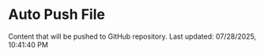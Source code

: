 # Auto Push File

Content that will be pushed to GitHub repository.
Last updated: 07/28/2025, 10:41:40 PM